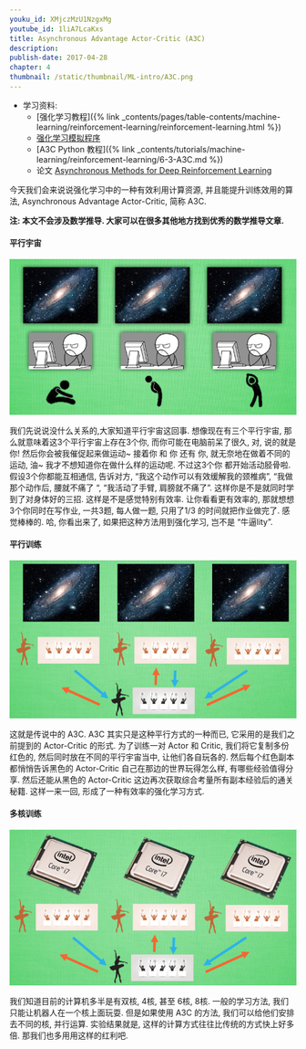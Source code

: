 ```yaml
---
youku_id: XMjczMzU1NzgxMg
youtube_id: 1liA7LcaKxs
title: Asynchronous Advantage Actor-Critic (A3C)
description:
publish-date: 2017-04-28
chapter: 4
thumbnail: /static/thumbnail/ML-intro/A3C.png
---
```


* 学习资料:
  * [强化学习教程]({% link _contents/pages/table-contents/machine-learning/reinforcement-learning/reinforcement-learning.html %})
  * [强化学习模拟程序](https://www.youtube.com/watch?v=G5BDgzxfLvA&list=PLXO45tsB95cLYyEsEylpPvTY-8ErPt2O_)
  * [A3C Python 教程]({% link _contents/tutorials/machine-learning/reinforcement-learning/6-3-A3C.md %})
  * 论文 [Asynchronous Methods for Deep Reinforcement Learning](https://arxiv.org/pdf/1602.01783.pdf)

今天我们会来说说强化学习中的一种有效利用计算资源, 并且能提升训练效用的算法, Asynchronous Advantage Actor-Critic, 简称 A3C.


**注: 本文不会涉及数学推导. 大家可以在很多其他地方找到优秀的数学推导文章.**

#### 平行宇宙

<img class="course-image" src="/static/results/ML_intro/a3c2.png">

我们先说说没什么关系的,大家知道平行宇宙这回事. 想像现在有三个平行宇宙, 那么就意味着这3个平行宇宙上存在3个你,  而你可能在电脑前呆了很久,  对, 说的就是你! 然后你会被我催促起来做运动~  接着你 和 你 还有 你, 就无奈地在做着不同的运动,  油~ 我才不想知道你在做什么样的运动呢.  不过这3个你 都开始活动胫骨啦. 假设3个你都能互相通信, 告诉对方, “我这个动作可以有效缓解我的颈椎病”, “我做那个动作后, 腰就不痛了 “, “我活动了手臂, 肩膀就不痛了”. 这样你是不是就同时学到了对身体好的三招. 这样是不是感觉特别有效率. 让你看看更有效率的, 那就想想3个你同时在写作业, 一共3题, 每人做一题, 只用了1/3 的时间就把作业做完了. 感觉棒棒的. 哈, 你看出来了, 如果把这种方法用到强化学习, 岂不是 “牛逼lity”.


#### 平行训练

<img class="course-image" src="/static/results/ML_intro/a3c3.png">

这就是传说中的 A3C. A3C 其实只是这种平行方式的一种而已, 它采用的是我们之前提到的 Actor-Critic 的形式. 为了训练一对 Actor 和 Critic,  我们将它复制多份红色的, 然后同时放在不同的平行宇宙当中, 让他们各自玩各的.  然后每个红色副本都悄悄告诉黑色的 Actor-Critic 自己在那边的世界玩得怎么样, 有哪些经验值得分享. 然后还能从黑色的 Actor-Critic 这边再次获取综合考量所有副本经验后的通关秘籍. 这样一来一回, 形成了一种有效率的强化学习方式.


#### 多核训练

<img class="course-image" src="/static/results/ML_intro/a3c4.png">

我们知道目前的计算机多半是有双核, 4核, 甚至 6核, 8核. 一般的学习方法, 我们只能让机器人在一个核上面玩耍. 但是如果使用 A3C 的方法,  我们可以给他们安排去不同的核, 并行运算. 实验结果就是, 这样的计算方式往往比传统的方式快上好多倍. 那我们也多用用这样的红利吧.

